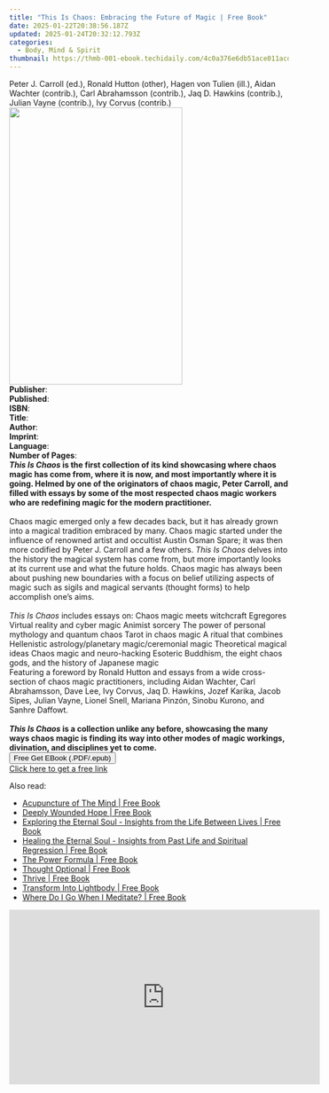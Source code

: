 ```yaml
---
title: "This Is Chaos: Embracing the Future of Magic | Free Book"
date: 2025-01-22T20:38:56.187Z
updated: 2025-01-24T20:32:12.793Z
categories:
  - Body, Mind & Spirit
thumbnail: https://thmb-001-ebook.techidaily.com/4c0a376e6db51ace011acd52de76b1ac1967fbd34c4e51a0e3b1f1df53aaa8da.jpg
---
```

<main id="book-container">
  <div class="flex flex-col">
    <div class="book-brief flex-1 py-6 px-4 sm:p-6 md:py-10 md:px-8">
      <!-- brief-->
      <div class="book-brief-main">
        Peter J. Carroll (ed.), Ronald Hutton (other), Hagen von Tulien (ill.),
        Aidan Wachter (contrib.), Carl Abrahamsson (contrib.), Jaq D. Hawkins
        (contrib.), Julian Vayne (contrib.), Ivy Corvus (contrib.)
      </div>
    </div>
    <div
      class="book-meta-info flex-1 grid gap-4 col-start-1 col-end-3 row-start-1 sm:mb-6 sm:grid-cols-4 lg:gap-6 lg:col-start-2 lg:row-end-6 lg:row-span-6 lg:mb-0"
    >
      <div
        class="book-meta-info-left place-content-center mt-4 p-4 text-sm leading-6 col-start-2 col-span-2 dark:text-slate-400"
      >
        <img
          class="w-full h-500 object-cover rounded-lg sm:h-255 sm:col-span-2 lg:col-span-full"
          src="https://img-001-ebook.techidaily.com/103be27e3766c1851357cf462e708ef802753981e1771eb5c823f694c3d93e87.jpg"
          alt=""
          width="312"
          height="500"
        />
      </div>
      <div
        class="book-meta-info-right mt-2 col-start-1 row-start-2 col-span-3 self-center"
      >
        <!-- meta data  -->
        <div class="flex flex-col px-4 md:px-8">
          <div class="flex-1">
            <strong>Publisher</strong>:<span class="px-2"></span>
          </div>
          <div class="flex-1">
            <strong>Published</strong>:<span class="px-2"></span>
          </div>
          <div class="flex-1">
            <strong>ISBN</strong>:<span class="px-2"></span>
          </div>
          <div class="flex-1">
            <strong>Title</strong>:<span class="px-2"></span>
          </div>
          <div class="flex-1">
            <strong>Author</strong>:<span class="px-2"></span>
          </div>
          <div class="flex-1">
            <strong>Imprint</strong>:<span class="px-2"></span>
          </div>
          <div class="flex-1">
            <strong>Language</strong>:<span class="px-2"></span>
          </div>
          <div class="flex-1">
            <strong>Number of Pages</strong>:<span class="px-2"></span>
          </div>
        </div>
      </div>
    </div>
    <div class="book-description flex-1 py-6 px-4 sm:p-6 md:py-10 md:px-8">
      <div class="book-description-main">
        <div accordion-content="" id="description">
          <b
            ><i>This Is Chaos</i> is the first collection of its kind showcasing
            where chaos magic has come from, where it is now, and most
            importantly where it is going. Helmed by one of the originators of
            chaos magic, Peter Carroll, and filled with essays by some of the
            most respected chaos magic workers who are redefining magic for the
            modern practitioner.</b
          ><br />
          &nbsp;<br />
          Chaos magic emerged only a few decades back, but it has already grown
          into a magical tradition embraced by many. Chaos magic started under
          the influence of renowned artist and occultist Austin Osman Spare; it
          was then more codified by Peter J. Carroll and a few others.
          <i>This Is Chaos</i> delves into the history the magical system has
          come from, but more importantly looks at its current use and what the
          future holds.&nbsp;Chaos magic has always been about pushing new
          boundaries with a focus on belief utilizing aspects of magic&nbsp;such
          as sigils and magical servants (thought forms) to help accomplish
          one’s aims.<br />
          &nbsp;<br /><i>This Is Chaos </i>includes essays on: Chaos magic meets
          witchcraft Egregores Virtual reality&nbsp;and cyber magic Animist
          sorcery The power of personal mythology and quantum chaos Tarot in
          chaos magic A ritual that combines Hellenistic astrology/planetary
          magic/ceremonial magic Theoretical magical ideas Chaos magic and
          neuro-hacking Esoteric Buddhism, the eight chaos gods, and the history
          of Japanese magic &nbsp;<br />
          Featuring a foreword by Ronald Hutton and essays from a wide
          cross-section of chaos magic practitioners, including Aidan Wachter,
          Carl Abrahamsson, Dave Lee, Ivy Corvus, Jaq D. Hawkins, Jozef Karika,
          Jacob Sipes, Julian Vayne, Lionel Snell, Mariana Pinzón, Sinobu
          Kurono, and Sanhre Daffowt.<br />
          &nbsp;<br /><b
            ><i>This Is Chaos</i> is a collection unlike any before, showcasing
            the many ways chaos magic is finding its way into other modes of
            magic workings, divination, and disciplines yet to come.</b
          >
        </div>
        <div class="accordion-fader"></div>
      </div>
    </div>
    <div class="book-excerpts flex-1 py-6 px-4 sm:p-6 md:py-10 md:px-8"></div>
    <div
      class="book-about-author flex-1 py-6 px-4 sm:p-6 md:py-10 md:px-8"
    ></div>
    <div class="book-free-get flex-1 py-6 px-4 sm:p-6 md:py-10 md:px-8">
      <button
        id="btn-free-get"
        class="bg-blue-500 hover:bg-blue-700 text-white font-bold py-2 px-4 rounded"
      >
        Free Get EBook (.PDF/.epub)
      </button>
      <div id="countdown-display" class="px-2 text-lg mt-2"></div>
      <a
        id="free-link"
        class="hidden bg-blue-500 hover:bg-blue-700 text-white font-bold py-2 px-4 rounded"
        href="https://www.ebooks.com/en-us/book/211439118/this-is-chaos-embracing-the-future-of-magic/peter-j-carroll/"
        target="_blank"
        >Click here to get a free link</a
      >
    </div>
    <script>
      let countdownTime = 0;
      let countdownInterval = null;
      document
        .getElementById('btn-free-get')
        .addEventListener('click', startCountdown);
      function startCountdown() {
        countdownTime = new Date().getTime() + 60000 * 3;
        countdownInterval = setInterval(updateCountdown, 1000);
        document.getElementById('btn-free-get').disabled = true;
        document
          .getElementById('btn-free-get')
          .classList.add('bg-gray-500', 'cursor-not-allowed');
      }
      function updateCountdown() {
        let currentTime = new Date().getTime();
        let timeLeft = countdownTime - currentTime;
        let secondsLeft = Math.floor(timeLeft / 1000);
        document.getElementById('countdown-display').innerHTML =
          `Remaining time: ${secondsLeft} seconds.`;
        if (secondsLeft <= 0) {
          clearInterval(countdownInterval);
          document.getElementById('btn-free-get').classList.add('hidden');
          document.getElementById('free-link').classList.remove('hidden');
          document.getElementById('countdown-display').innerHTML = '';
        }
      }
    </script>
  </div>
</main>

<ins class="adsbygoogle"
      style="display:block"
      data-ad-client="ca-pub-7571918770474297"
      data-ad-slot="8358498916"
      data-ad-format="auto"
      data-full-width-responsive="true"></ins>
    

<span class="atpl-alsoreadstyle">Also read:</span>
<div><ul>
<li><a href="https://novels-ebooks.techidaily.com/209856015-9780648184638-acupuncture-of-the-mind/"><u>Acupuncture of The Mind | Free Book</u></a></li>
<li><a href="https://novels-ebooks.techidaily.com/209855916-9780692509623-deeply-wounded-hope/"><u>Deeply Wounded Hope | Free Book</u></a></li>
<li><a href="https://novels-ebooks.techidaily.com/209856190-9780956788764-exploring-the-eternal-soul-insights-from-the-life-between-lives/"><u>Exploring the Eternal Soul - Insights from the Life Between Lives | Free Book</u></a></li>
<li><a href="https://novels-ebooks.techidaily.com/209856195-9780956788771-healing-the-eternal-soul-insights-from-past-life-and-spiritual-regression/"><u>Healing the Eternal Soul - Insights from Past Life and Spiritual Regression | Free Book</u></a></li>
<li><a href="https://novels-ebooks.techidaily.com/209855880-9780999480595-the-power-formula/"><u>The Power Formula | Free Book</u></a></li>
<li><a href="https://novels-ebooks.techidaily.com/209855887-9780692986127-thought-optional/"><u>Thought Optional | Free Book</u></a></li>
<li><a href="https://novels-ebooks.techidaily.com/209856155-9780993448256-thrive/"><u>Thrive | Free Book</u></a></li>
<li><a href="https://novels-ebooks.techidaily.com/209856170-9781513601786-transform-into-lightbody/"><u>Transform Into Lightbody | Free Book</u></a></li>
<li><a href="https://novels-ebooks.techidaily.com/209856206-9780995105942-where-do-i-go-when-i-meditate/"><u>Where Do I Go When I Meditate? | Free Book</u></a></li>
</ul></div>

<!-- affiliate ads begin -->
<iframe width="560" height="315" src="https://www.youtube.com/embed/1KKovVi9epE?si=EF7KA7b4KsEpWA-M" title="YouTube video player" frameborder="0" allow="accelerometer; autoplay; clipboard-write; encrypted-media; gyroscope; picture-in-picture; web-share" referrerpolicy="strict-origin-when-cross-origin" allowfullscreen></iframe>
<!-- affiliate ads end -->

